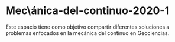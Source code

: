 # Mec\ánica-del-continuo-2020-1

Este espacio tiene como objetivo compartir diferentes soluciones a problemas enfocados en la mecánica del continuo en Geociencias.

